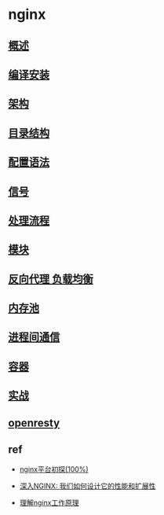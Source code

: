# nginx

## [概述](nginx-overview.md)

## [编译安装](nginx-compile.md)

## [架构](nginx-arch.md)

## [目录结构](nginx-file.md)

## [配置语法](nginx-config-grammer.md)

## [信号](nginx-signal.md)

## [处理流程](nginx-process.md)

## [模块](nginx-modules.md)

## [反向代理 负载均衡](nginx-proxy.md)

## [内存池](nginx-pool.md)

## [进程间通信](nginx-process-communicate.md)

## [容器](nginx-container.md)

## [实战](nginx-action.md)

## [openresty](nginx-openresty.md)

## ref

- [nginx平台初探(100%)](http://tengine.taobao.org/book/chapter_02.html#nginx)

- [深入NGINX: 我们如何设计它的性能和扩展性](https://www.cnblogs.com/chenjfblog/p/8715580.html)

- [理解nginx工作原理](https://www.jianshu.com/p/6215e5d24553)
